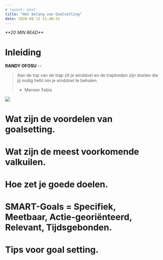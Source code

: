 ```yaml
---
# layout: post
title: "Het belang van Goalsetting"
date: 2020-08-12 11:40:31
---
```


<link rel="stylesheet" href="https://cdnjs.cloudflare.com/ajax/libs/font-awesome/4.7.0/css/font-awesome.min.css">
<i class="fa fa-clock-o" aria-hidden="true" style="fontsize:20px"> **20 MIN READ**</i>

# Inleiding

**RANDY OFOSU** -- <Gebruik trapanalogie>

> Aan de top van de trap zit je einddoel en de traptreden zijn doelen die jij nodig hebt om je einddoel te behalen.
> - Meneer Febis

<img src="img/rockystairs.gif">

# Wat zijn de voordelen van goalsetting.
# Wat zijn de meest voorkomende valkuilen.
# Hoe zet je goede doelen.
# SMART-Goals = Specifiek, Meetbaar, Actie-georiënteerd, Relevant, Tijdsgebonden.
# Tips voor goal setting.